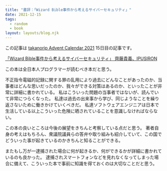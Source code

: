 ```yaml
---
title: "書評：「Wizard Bible事件から考えるサイバーセキュリティ」"
date: 2021-12-15
tags:
  - random
  - book
layout: layouts/blog.njk
---
```


この記事は [takanorip Advent Calendar 2021](https://adventar.org/calendars/7125) 15日目の記事です。

[「Wizard Bible事件から考えるサイバーセキュリティ」 齊藤貴義、IPUSIRON](https://peaks.cc/books/wizard_bible_security)

この本は全日本人プログラマーが読むべき本だと思う。

不正指令電磁的記録に関する罪の乱用により過去にどんなことがあったのか、当事者はどんな思いだったのか、我々ができる対策はあるのか、といったことが非常に詳細に書かれている。
私はこういった問題の当事者ではないが、読んでいて非常につらくなった。
私達は過去の出来事から学び、同じようなことを繰り返さないために働きかけていくべきだ。
私達ソフトウェアエンジニアは日本で生活している以上こういった危険に晒されていることを意識しなければならない。

この本の良いところは今後の展望をきちんと考察している点だと思う。
著者自身の考えはもちろん、衆議院議員らの答弁や取り組みも紹介していて、この国でどういった事が起きているのかきちんと知ることができる。

またもし万が一逮捕された場合に何が起きるか、何ができるかが詳細に書かれているのも良かった。
逮捕されスマートフォンなどを見れなくなってしまった場合に備えて、こういった本で事前に知識を得ておくのは大切なことだと思う。